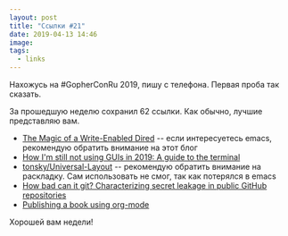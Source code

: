 ```yaml
---
layout: post
title: "Ссылки #21"
date: 2019-04-13 14:46
image:
tags:
  - links
---
```


Нахожусь на #GopherConRu 2019, пишу с телефона. Первая проба так сказать. 

За прошедшую неделю сохранил 62 ссылки. Как обычно, лучшие представляю вам.

* [The Magic of a Write-Enabled Dired](https://irreal.org/blog/?p=7957) -- если интересуетесь emacs, рекомендую обратить внимание на этот блог
* [How I'm still not using GUIs in 2019: A guide to the terminal](https://lucasfcosta.com/2019/02/10/terminal-guide-2019.html)
* [tonsky/Universal-Layout](https://github.com/tonsky/Universal-Layout) -- рекомендую обратить внимание на раскладку. Сам использовать не смог, так как потерялся в emacs
* [How bad can it git? Characterizing secret leakage in public GitHub repositories](https://blog.acolyer.org/2019/04/08/how-bad-can-it-git-characterizing-secret-leakage-in-public-github-repositories/)
* [Publishing a book using org-mode](https://medium.com/@lakshminp/publishing-a-book-using-org-mode-9e817a56d144)

Хорошей вам недели!